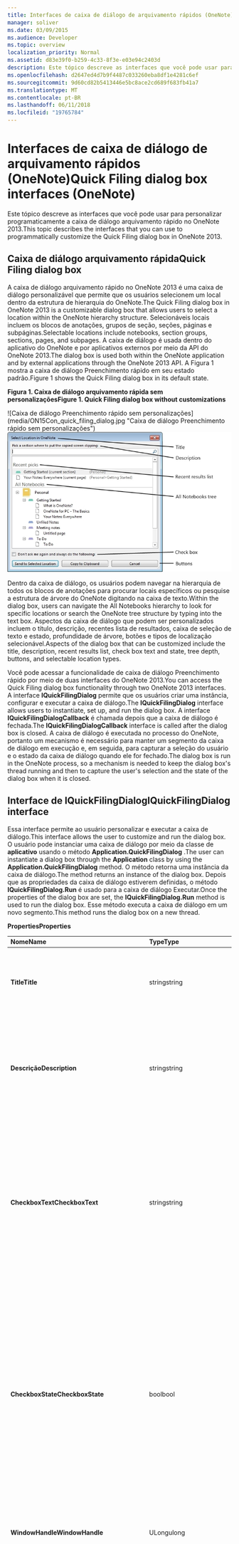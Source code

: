 ```yaml
---
title: Interfaces de caixa de diálogo de arquivamento rápidos (OneNote)
manager: soliver
ms.date: 03/09/2015
ms.audience: Developer
ms.topic: overview
localization_priority: Normal
ms.assetid: d83e39f0-b259-4c33-8f3e-e03e94c2403d
description: Este tópico descreve as interfaces que você pode usar para personalizar programaticamente a caixa de diálogo arquivamento rápido no OneNote 2013.
ms.openlocfilehash: d2647ed4d7b9f4487c033260eba8df1e4281c6ef
ms.sourcegitcommit: 9d60cd82b5413446e5bc8ace2cd689f683fb41a7
ms.translationtype: MT
ms.contentlocale: pt-BR
ms.lasthandoff: 06/11/2018
ms.locfileid: "19765784"
---
```

# <a name="quick-filing-dialog-box-interfaces-onenote"></a><span data-ttu-id="e6bcb-103">Interfaces de caixa de diálogo de arquivamento rápidos (OneNote)</span><span class="sxs-lookup"><span data-stu-id="e6bcb-103">Quick Filing dialog box interfaces (OneNote)</span></span>

<span data-ttu-id="e6bcb-104">Este tópico descreve as interfaces que você pode usar para personalizar programaticamente a caixa de diálogo arquivamento rápido no OneNote 2013.</span><span class="sxs-lookup"><span data-stu-id="e6bcb-104">This topic describes the interfaces that you can use to programmatically customize the Quick Filing dialog box in OneNote 2013.</span></span>
  
## <a name="quick-filing-dialog-box"></a><span data-ttu-id="e6bcb-105">Caixa de diálogo arquivamento rápida</span><span class="sxs-lookup"><span data-stu-id="e6bcb-105">Quick Filing dialog box</span></span>

<span data-ttu-id="e6bcb-106">A caixa de diálogo arquivamento rápido no OneNote 2013 é uma caixa de diálogo personalizável que permite que os usuários selecionem um local dentro da estrutura de hierarquia do OneNote.</span><span class="sxs-lookup"><span data-stu-id="e6bcb-106">The Quick Filing dialog box in OneNote 2013 is a customizable dialog box that allows users to select a location within the OneNote hierarchy structure.</span></span> <span data-ttu-id="e6bcb-107">Selecionáveis locais incluem os blocos de anotações, grupos de seção, seções, páginas e subpáginas.</span><span class="sxs-lookup"><span data-stu-id="e6bcb-107">Selectable locations include notebooks, section groups, sections, pages, and subpages.</span></span> <span data-ttu-id="e6bcb-108">A caixa de diálogo é usada dentro do aplicativo do OneNote e por aplicativos externos por meio da API do OneNote 2013.</span><span class="sxs-lookup"><span data-stu-id="e6bcb-108">The dialog box is used both within the OneNote application and by external applications through the OneNote 2013 API.</span></span> <span data-ttu-id="e6bcb-109">A Figura 1 mostra a caixa de diálogo Preenchimento rápido em seu estado padrão.</span><span class="sxs-lookup"><span data-stu-id="e6bcb-109">Figure 1 shows the Quick Filing dialog box in its default state.</span></span>
  
<span data-ttu-id="e6bcb-110">**Figura 1. Caixa de diálogo arquivamento rápida sem personalizações**</span><span class="sxs-lookup"><span data-stu-id="e6bcb-110">**Figure 1. Quick Filing dialog box without customizations**</span></span>

<span data-ttu-id="e6bcb-111">![Caixa de diálogo Preenchimento rápido sem personalizações] (media/ON15Con_quick_filing_dialog.jpg "Caixa de diálogo Preenchimento rápido sem personalizações")</span><span class="sxs-lookup"><span data-stu-id="e6bcb-111">![Quick Filing dialog box without customizations](media/ON15Con_quick_filing_dialog.jpg "Quick Filing dialog box without customizations")</span></span>
  
<span data-ttu-id="e6bcb-112">Dentro da caixa de diálogo, os usuários podem navegar na hierarquia de todos os blocos de anotações para procurar locais específicos ou pesquise a estrutura de árvore do OneNote digitando na caixa de texto.</span><span class="sxs-lookup"><span data-stu-id="e6bcb-112">Within the dialog box, users can navigate the All Notebooks hierarchy to look for specific locations or search the OneNote tree structure by typing into the text box.</span></span> <span data-ttu-id="e6bcb-113">Aspectos da caixa de diálogo que podem ser personalizados incluem o título, descrição, recentes lista de resultados, caixa de seleção de texto e estado, profundidade de árvore, botões e tipos de localização selecionável.</span><span class="sxs-lookup"><span data-stu-id="e6bcb-113">Aspects of the dialog box that can be customized include the title, description, recent results list, check box text and state, tree depth, buttons, and selectable location types.</span></span>

<span data-ttu-id="e6bcb-114">Você pode acessar a funcionalidade de caixa de diálogo Preenchimento rápido por meio de duas interfaces do OneNote 2013.</span><span class="sxs-lookup"><span data-stu-id="e6bcb-114">You can access the Quick Filing dialog box functionality through two OneNote 2013 interfaces.</span></span> <span data-ttu-id="e6bcb-115">A interface **IQuickFilingDialog** permite que os usuários criar uma instância, configurar e executar a caixa de diálogo.</span><span class="sxs-lookup"><span data-stu-id="e6bcb-115">The **IQuickFilingDialog** interface allows users to instantiate, set up, and run the dialog box.</span></span> <span data-ttu-id="e6bcb-116">A interface **IQuickFilingDialogCallback** é chamada depois que a caixa de diálogo é fechada.</span><span class="sxs-lookup"><span data-stu-id="e6bcb-116">The **IQuickFilingDialogCallback** interface is called after the dialog box is closed.</span></span> <span data-ttu-id="e6bcb-117">A caixa de diálogo é executada no processo do OneNote, portanto um mecanismo é necessário para manter um segmento da caixa de diálogo em execução e, em seguida, para capturar a seleção do usuário e o estado da caixa de diálogo quando ele for fechado.</span><span class="sxs-lookup"><span data-stu-id="e6bcb-117">The dialog box is run in the OneNote process, so a mechanism is needed to keep the dialog box's thread running and then to capture the user's selection and the state of the dialog box when it is closed.</span></span> 
  
## <a name="iquickfilingdialog-interface"></a><span data-ttu-id="e6bcb-118">Interface de IQuickFilingDialog</span><span class="sxs-lookup"><span data-stu-id="e6bcb-118">IQuickFilingDialog interface</span></span>
<span data-ttu-id="e6bcb-119"><a name="odc_IQuickFilingDialog"> </a></span><span class="sxs-lookup"><span data-stu-id="e6bcb-119"></span></span>

<span data-ttu-id="e6bcb-120">Essa interface permite ao usuário personalizar e executar a caixa de diálogo.</span><span class="sxs-lookup"><span data-stu-id="e6bcb-120">This interface allows the user to customize and run the dialog box.</span></span> <span data-ttu-id="e6bcb-121">O usuário pode instanciar uma caixa de diálogo por meio da classe de **aplicativo** usando o método **Application.QuickFilingDialog** .</span><span class="sxs-lookup"><span data-stu-id="e6bcb-121">The user can instantiate a dialog box through the **Application** class by using the **Application.QuickFilingDialog** method.</span></span> <span data-ttu-id="e6bcb-122">O método retorna uma instância da caixa de diálogo.</span><span class="sxs-lookup"><span data-stu-id="e6bcb-122">The method returns an instance of the dialog box.</span></span> <span data-ttu-id="e6bcb-123">Depois que as propriedades da caixa de diálogo estiverem definidas, o método **IQuickFilingDialog.Run** é usado para a caixa de diálogo Executar.</span><span class="sxs-lookup"><span data-stu-id="e6bcb-123">Once the properties of the dialog box are set, the **IQuickFilingDialog.Run** method is used to run the dialog box.</span></span> <span data-ttu-id="e6bcb-124">Esse método executa a caixa de diálogo em um novo segmento.</span><span class="sxs-lookup"><span data-stu-id="e6bcb-124">This method runs the dialog box on a new thread.</span></span> 
  
<span data-ttu-id="e6bcb-125">**Properties**</span><span class="sxs-lookup"><span data-stu-id="e6bcb-125">**Properties**</span></span>

|<span data-ttu-id="e6bcb-126">**Nome**</span><span class="sxs-lookup"><span data-stu-id="e6bcb-126">**Name**</span></span>|<span data-ttu-id="e6bcb-127">**Type**</span><span class="sxs-lookup"><span data-stu-id="e6bcb-127">**Type**</span></span>|<span data-ttu-id="e6bcb-128">**Descrição**</span><span class="sxs-lookup"><span data-stu-id="e6bcb-128">**Description**</span></span>|
|:-----|:-----|:-----|
|<span data-ttu-id="e6bcb-129">**Title**</span><span class="sxs-lookup"><span data-stu-id="e6bcb-129">**Title**</span></span> <br/> |<span data-ttu-id="e6bcb-130">string</span><span class="sxs-lookup"><span data-stu-id="e6bcb-130">string</span></span>  <br/> |<span data-ttu-id="e6bcb-131">Obtém ou define o texto do título aparece na barra de título da janela de caixa de diálogo.</span><span class="sxs-lookup"><span data-stu-id="e6bcb-131">Gets or sets the title text that appears in the title bar of the dialog box window.</span></span>  <br/> |
|<span data-ttu-id="e6bcb-132">**Descrição**</span><span class="sxs-lookup"><span data-stu-id="e6bcb-132">**Description**</span></span> <br/> |<span data-ttu-id="e6bcb-133">string</span><span class="sxs-lookup"><span data-stu-id="e6bcb-133">string</span></span>  <br/> |<span data-ttu-id="e6bcb-134">Obtém ou define a descrição de texto para instruir o usuário sobre o que selecionar.</span><span class="sxs-lookup"><span data-stu-id="e6bcb-134">Gets or sets the text description to instruct the user about what to select.</span></span> <span data-ttu-id="e6bcb-135">Esse valor pode ser texto com várias linhas.</span><span class="sxs-lookup"><span data-stu-id="e6bcb-135">This value can be multiple-line text.</span></span>  <br/> |
|<span data-ttu-id="e6bcb-136">**CheckboxText**</span><span class="sxs-lookup"><span data-stu-id="e6bcb-136">**CheckboxText**</span></span> <br/> |<span data-ttu-id="e6bcb-137">string</span><span class="sxs-lookup"><span data-stu-id="e6bcb-137">string</span></span>  <br/> |<span data-ttu-id="e6bcb-138">Obtém ou define o texto que segue a caixa de seleção.</span><span class="sxs-lookup"><span data-stu-id="e6bcb-138">Gets or sets the text that follows the check box.</span></span> <span data-ttu-id="e6bcb-139">Se esse valor é definido como uma cadeia de caracteres não-vazias, uma caixa de seleção é exibida na caixa de diálogo.</span><span class="sxs-lookup"><span data-stu-id="e6bcb-139">If this value is set to a non-empty string, a check box appears in the dialog box.</span></span> <span data-ttu-id="e6bcb-140">Se o valor for uma sequência vazia, nenhuma caixa de seleção é exibida.</span><span class="sxs-lookup"><span data-stu-id="e6bcb-140">If the value is an empty string, no check box appears.</span></span>  <br/> |
|<span data-ttu-id="e6bcb-141">**CheckboxState**</span><span class="sxs-lookup"><span data-stu-id="e6bcb-141">**CheckboxState**</span></span> <br/> |<span data-ttu-id="e6bcb-142">bool</span><span class="sxs-lookup"><span data-stu-id="e6bcb-142">bool</span></span>  <br/> |<span data-ttu-id="e6bcb-143">Obtém ou define o estado da caixa de seleção.</span><span class="sxs-lookup"><span data-stu-id="e6bcb-143">Gets or sets the state of the check box.</span></span> <span data-ttu-id="e6bcb-144">Se o valor for definido como **false**, a caixa de seleção está desmarcada, quando a caixa de diálogo é iniciada.</span><span class="sxs-lookup"><span data-stu-id="e6bcb-144">If value is set to **false**, the check box is cleared when the dialog box is started.</span></span> <span data-ttu-id="e6bcb-145">Se o valor for definido como **true**, a caixa de seleção é selecionada quando a caixa de diálogo é iniciada desde que o **CheckboxText** é uma cadeia de caracteres não vazias.</span><span class="sxs-lookup"><span data-stu-id="e6bcb-145">If the value is set to **true**, the check box is selected when the dialog box is started as long as **CheckboxText** is a non-empty string.</span></span>  <br/> |
|<span data-ttu-id="e6bcb-146">**WindowHandle**</span><span class="sxs-lookup"><span data-stu-id="e6bcb-146">**WindowHandle**</span></span> <br/> |<span data-ttu-id="e6bcb-147">ULong</span><span class="sxs-lookup"><span data-stu-id="e6bcb-147">ulong</span></span>  <br/> |<span data-ttu-id="e6bcb-148">Obtém a identificação da alça da janela de caixa de diálogo Preenchimento rápido.</span><span class="sxs-lookup"><span data-stu-id="e6bcb-148">Gets the handle ID of the Quick Filing dialog box window.</span></span>  <br/> |
|<span data-ttu-id="e6bcb-149">**TreeDepth**</span><span class="sxs-lookup"><span data-stu-id="e6bcb-149">**TreeDepth**</span></span> <br/> |<span data-ttu-id="e6bcb-150">**HierarchyElement**</span><span class="sxs-lookup"><span data-stu-id="e6bcb-150">**HierarchyElement**</span></span> <br/> |<span data-ttu-id="e6bcb-151">Obtém ou define a profundidade, a árvore do OneNote deve ser exibida na seção de todos os blocos de anotações.</span><span class="sxs-lookup"><span data-stu-id="e6bcb-151">Gets or sets how deep the OneNote tree should be displayed in the All Notebooks section.</span></span> <span data-ttu-id="e6bcb-152">Por padrão, a árvore é exibida até as seções.</span><span class="sxs-lookup"><span data-stu-id="e6bcb-152">By default, the tree is displayed up to the sections.</span></span> <span data-ttu-id="e6bcb-153">Essa propriedade não afeta a que tipo de elementos que pode ser selecionado.</span><span class="sxs-lookup"><span data-stu-id="e6bcb-153">This property does not affect what type of elements can be selected.</span></span>  <br/> <span data-ttu-id="e6bcb-154">Se **TreeDepth** estiver definida como um elemento inferior na hierarquia do OneNote, que pode ser selecionado por qualquer um dos botões, a profundidade de árvore exibida será o menor elemento selecionável possível.</span><span class="sxs-lookup"><span data-stu-id="e6bcb-154">If **TreeDepth** is set to an element lower in the OneNote hierarchy than can be selected by any of the buttons, the displayed tree depth will be the lowest possible selectable element.</span></span> <span data-ttu-id="e6bcb-155">Ou seja, se profundidade da árvore está definida para exibir para baixo até páginas, mas o elemento selecionável mais baixa é uma seção, a árvore é exibida para baixo até seções.</span><span class="sxs-lookup"><span data-stu-id="e6bcb-155">That is, if tree depth is set to display down to pages, but the lowest selectable element is a section, the tree is displayed down to sections.</span></span>  <br/> |
|<span data-ttu-id="e6bcb-156">**ParentWindowHandle**</span><span class="sxs-lookup"><span data-stu-id="e6bcb-156">**ParentWindowHandle**</span></span> <br/> |<span data-ttu-id="e6bcb-157">ULong</span><span class="sxs-lookup"><span data-stu-id="e6bcb-157">ulong</span></span>  <br/> |<span data-ttu-id="e6bcb-158">Obtém ou define a ID do identificador da janela pai da caixa de diálogo.</span><span class="sxs-lookup"><span data-stu-id="e6bcb-158">Gets or sets the handle ID of the parent window of the dialog box.</span></span> <span data-ttu-id="e6bcb-159">Se essa propriedade estiver definida, a caixa de diálogo Preenchimento rápido será restrita para a janela pai atribuído quando a caixa de diálogo será aberta.</span><span class="sxs-lookup"><span data-stu-id="e6bcb-159">If this property is set, the Quick Filing dialog box will be modal to the assigned parent window when the dialog box opens.</span></span> <span data-ttu-id="e6bcb-160">Ou seja, um usuário não será capaz de acessar a janela pai até que a caixa de diálogo Preenchimento rápido seja fechada.</span><span class="sxs-lookup"><span data-stu-id="e6bcb-160">That is, a user will not be able to access the parent window until the Quick Filing dialog box is closed.</span></span>  <br/> |
|<span data-ttu-id="e6bcb-161">**Position**</span><span class="sxs-lookup"><span data-stu-id="e6bcb-161">**Position**</span></span> <br/> |<span data-ttu-id="e6bcb-162">tagPOINT</span><span class="sxs-lookup"><span data-stu-id="e6bcb-162">tagPOINT</span></span>  <br/> |<span data-ttu-id="e6bcb-163">Obtém ou define a posição da janela em relação à tela.</span><span class="sxs-lookup"><span data-stu-id="e6bcb-163">Gets or sets the position of the window in relation to the screen.</span></span> <span data-ttu-id="e6bcb-164">Por padrão, a caixa de diálogo aparece no meio da janela pai ou a área de trabalho.</span><span class="sxs-lookup"><span data-stu-id="e6bcb-164">By default, the dialog box appears in the middle of the parent window or the desktop.</span></span>  <br/> |
|<span data-ttu-id="e6bcb-165">**SelectedItem**</span><span class="sxs-lookup"><span data-stu-id="e6bcb-165">**SelectedItem**</span></span> <br/> |<span data-ttu-id="e6bcb-166">string</span><span class="sxs-lookup"><span data-stu-id="e6bcb-166">string</span></span>  <br/> |<span data-ttu-id="e6bcb-167">Obtém a ID de objeto do OneNote local selecionado pelo usuário quando a caixa de diálogo é fechada.</span><span class="sxs-lookup"><span data-stu-id="e6bcb-167">Gets the object ID of the OneNote location selected by the user when the dialog box is closed.</span></span> <span data-ttu-id="e6bcb-168">Se o usuário clicar no botão **Cancelar** , o objeto é definido como null.</span><span class="sxs-lookup"><span data-stu-id="e6bcb-168">If the user clicks the **Cancel** button, the object is set to null.</span></span>  <br/> |
|<span data-ttu-id="e6bcb-169">**PressedButton**</span><span class="sxs-lookup"><span data-stu-id="e6bcb-169">**PressedButton**</span></span> <br/> |<span data-ttu-id="e6bcb-170">ULong</span><span class="sxs-lookup"><span data-stu-id="e6bcb-170">ulong</span></span>  <br/> |<span data-ttu-id="e6bcb-171">Obtém a qual botão foi clicado quando a caixa de diálogo foi fechada.</span><span class="sxs-lookup"><span data-stu-id="e6bcb-171">Gets which button was clicked when the dialog box was closed.</span></span> <span data-ttu-id="e6bcb-172">Se o botão **Cancelar** foi clicado, essa propriedade retorna um valor de -1.</span><span class="sxs-lookup"><span data-stu-id="e6bcb-172">If the **Cancel** button was clicked, this property returns a value of -1.</span></span> <span data-ttu-id="e6bcb-173">Todos os outros botões recebem valores inteiros de 0, incrementada em 1 para cada botão adicionado à caixa de diálogo.</span><span class="sxs-lookup"><span data-stu-id="e6bcb-173">All other buttons are assigned integer values from 0, incremented by 1 for each button added to the dialog box.</span></span> <span data-ttu-id="e6bcb-174">O valor de inteiro do botão de **Okey** padrão é 0.</span><span class="sxs-lookup"><span data-stu-id="e6bcb-174">The integer value of the default **OK** button is 0.</span></span>  <br/> |
   
### <a name="methods"></a><span data-ttu-id="e6bcb-175">Métodos</span><span class="sxs-lookup"><span data-stu-id="e6bcb-175">Methods</span></span>

<span data-ttu-id="e6bcb-176">**SetRecentResults**</span><span class="sxs-lookup"><span data-stu-id="e6bcb-176">**SetRecentResults**</span></span>

|||
|:-----|:-----|
|<span data-ttu-id="e6bcb-177">**Descrição**</span><span class="sxs-lookup"><span data-stu-id="e6bcb-177">**Description**</span></span> <br/> |<span data-ttu-id="e6bcb-178">Define a lista de resultados que recentes será exibida na caixa de diálogo Preenchimento rápido e indica se é necessário incluir alguns locais de arquivamento especiais na lista.</span><span class="sxs-lookup"><span data-stu-id="e6bcb-178">Sets what recent result list will be displayed in the Quick Filing dialog box, and indicates whether to include some special filing locations in the list.</span></span> <span data-ttu-id="e6bcb-179">Os usuários podem selecionar a lista de resultados recentes provenientes da enumeração [RecentResultType](enumerations-onenote-developer-reference.md#odc_RecentResultType) .</span><span class="sxs-lookup"><span data-stu-id="e6bcb-179">Users can select a recent result list from the [RecentResultType](enumerations-onenote-developer-reference.md#odc_RecentResultType) enumeration.</span></span> <span data-ttu-id="e6bcb-180">Os usuários também podem optar por adicionar as seguintes opções na lista: seção atual, a página atual ou anotações não arquivadas.</span><span class="sxs-lookup"><span data-stu-id="e6bcb-180">Users can also choose to add the following options to the list: Current Section, Current Page, or Unfiled Notes.</span></span> <span data-ttu-id="e6bcb-181">Se **RecentResultType.rrtNone** for selecionado, nenhuma lista de resultados recentes é mostrada.</span><span class="sxs-lookup"><span data-stu-id="e6bcb-181">If **RecentResultType.rrtNone** is selected, no recent result list is shown.</span></span>  <br/> |
|<span data-ttu-id="e6bcb-182">**Sintaxe**</span><span class="sxs-lookup"><span data-stu-id="e6bcb-182">**Syntax**</span></span> <br/> | `HRESULT SetRecentResults (`<br/>`[in]RecentResultType recentResults,`<br/>`[in]VARIANT_BOOL fShowCurrentSection,`<br/>`[in]VARIANT_BOOL fShowCurrentPage,`<br/>`[in]VARIANT_BOOL fShowUnfiledNotes);` <br/> |
|<span data-ttu-id="e6bcb-183">**Parameters**</span><span class="sxs-lookup"><span data-stu-id="e6bcb-183">**Parameters**</span></span> <br/> | <span data-ttu-id="e6bcb-184">_recentResults_ &ndash; Um objeto do tipo **RecentResultType** que indica qual recentes lista de resultados, se houver, deve aparecer.</span><span class="sxs-lookup"><span data-stu-id="e6bcb-184">_recentResults_ &ndash; An object of type **RecentResultType** that indicates which recent result list, if any, should appear.</span></span> <span data-ttu-id="e6bcb-185">Se **rrtNone** for selecionado, nenhuma lista de resultados recentes aparece na caixa de diálogo.</span><span class="sxs-lookup"><span data-stu-id="e6bcb-185">If **rrtNone** is selected, no recent result list appears in the dialog box.</span></span><br/><br/>  <span data-ttu-id="e6bcb-186">_fShowCurrentSection_ &ndash; Um valor Boolean que indica se a seção atual deve ser incluída na lista de resultados recentes.</span><span class="sxs-lookup"><span data-stu-id="e6bcb-186">_fShowCurrentSection_ &ndash; A Boolean value that indicates whether the current section should be included in the recent result list.</span></span><br/><br/>  <span data-ttu-id="e6bcb-187">_fShowCurrentPage_ &ndash; Um valor Boolean que indica se a página atual deve ser incluída na lista de resultados recentes.</span><span class="sxs-lookup"><span data-stu-id="e6bcb-187">_fShowCurrentPage_ &ndash; A Boolean value that indicates whether the current page should be included in the recent result list.</span></span><br/><br/>  <span data-ttu-id="e6bcb-188">_fShowUnfiledNotes_ &ndash; Um valor Boolean que indica se a seção anotações não arquivadas deve ser incluída na lista de resultados recentes.</span><span class="sxs-lookup"><span data-stu-id="e6bcb-188">_fShowUnfiledNotes_ &ndash; A Boolean value that indicates whether the Unfiled Notes section should be included in the recent result list.</span></span>  <br/> |
   
> [!NOTE]
> <span data-ttu-id="e6bcb-189">Se um local de arquivamento especiais não pode ser selecionado usando qualquer um dos botões na caixa de diálogo, ele não será mostrado na lista.</span><span class="sxs-lookup"><span data-stu-id="e6bcb-189">If a special filing location cannot be selected by using any of the buttons in the dialog box, it is not shown in the list.</span></span> <span data-ttu-id="e6bcb-190">Se nenhum item selecionável na lista de resultados recentes for localizado, nenhuma recentes lista de resultados será exibida.</span><span class="sxs-lookup"><span data-stu-id="e6bcb-190">If no selectable item in the recent results list is found, no recent result list is displayed.</span></span> 
  
<span data-ttu-id="e6bcb-191">O exemplo a seguir usa o método **SetRecentResults** para exibir a seção atual, a página atual e a seção anotações não arquivadas na lista de resultados recentes.</span><span class="sxs-lookup"><span data-stu-id="e6bcb-191">The following example uses the **SetRecentResults** method to display the current section, current page, and the Unfiled Notes section in the recent result list.</span></span> 
  
```cs
        static void Main(string[] args)
        {
            Microsoft.Office.Interop.OneNote.Application app = 
                new Microsoft.Office.Interop.OneNote.Application();
            ... 
            // RECENT RESULTS
            qfDialog.SetRecentResults(RecentResultType.rrtFiling,
                /*Current Section*/ true,
                /*Current Page*/ true,
                /*Unfiled Notes*/ true);
            ...
        }

```

<span data-ttu-id="e6bcb-192">**AddButton**</span><span class="sxs-lookup"><span data-stu-id="e6bcb-192">**AddButton**</span></span>

|||
|:-----|:-----|
|<span data-ttu-id="e6bcb-193">**Descrição**</span><span class="sxs-lookup"><span data-stu-id="e6bcb-193">**Description**</span></span> <br/> |<span data-ttu-id="e6bcb-194">Permite aos usuários adicionar e personalizar os botões na caixa de diálogo.</span><span class="sxs-lookup"><span data-stu-id="e6bcb-194">Allows users to add and customize buttons in the dialog box.</span></span> <span data-ttu-id="e6bcb-195">Os usuários podem especificar o texto sobre os botões e quais elementos da hierarquia do OneNote podem ser selecionados por cada botão.</span><span class="sxs-lookup"><span data-stu-id="e6bcb-195">Users can specify the text on the buttons and what elements of the OneNote hierarchy can be selected by each button.</span></span>  <br/> |
|<span data-ttu-id="e6bcb-196">**Sintaxe**</span><span class="sxs-lookup"><span data-stu-id="e6bcb-196">**Syntax**</span></span> <br/> | `HRESULT AddButton (`<br/>`[in]BSTR bstrText,`<br/>`[in]HierarchyElement allowedElements,`<br/>`[in]HierarchyElement allowedReadOnlyElements,`<br/>`[in]VARIANT_BOOL fDefault);` <br/> |
|<span data-ttu-id="e6bcb-197">**Parameters**</span><span class="sxs-lookup"><span data-stu-id="e6bcb-197">**Parameters**</span></span> <br/> | <span data-ttu-id="e6bcb-198">_bstrText_ &ndash; Uma cadeia de caracteres que especifica o texto a ser exibido no botão.</span><span class="sxs-lookup"><span data-stu-id="e6bcb-198">_bstrText_ &ndash; A string that specifies the text to appear on the button.</span></span> <span data-ttu-id="e6bcb-199">Para personalizar o botão de **Okey** padrão, passe um valor nulo como **bstrText**.</span><span class="sxs-lookup"><span data-stu-id="e6bcb-199">To customize the default **OK** button, pass in a null value as **bstrText**.</span></span>  <br/><br/><span data-ttu-id="e6bcb-200">_allowedElements_ &ndash; **HierarchyElement** que indica quais elementos de hierarquia do OneNote não somente leitura que um usuário tem permissão para selecionar usando o botão.</span><span class="sxs-lookup"><span data-stu-id="e6bcb-200">_allowedElements_ &ndash; A **HierarchyElement** that indicates what non-read-only OneNote hierarchy elements a user is allowed to select by using the button.</span></span> <span data-ttu-id="e6bcb-201">Para selecionar vários itens, o usuário deve passar no operador **ou** para todos os valores equivalentes de uint dos tipos de **HierarchyElement** permitidos como um **HierarchyElement**.</span><span class="sxs-lookup"><span data-stu-id="e6bcb-201">For selecting multiple items, the user should pass in the **OR** operator for all the uint equivalent values of the **HierarchyElement** types allowed as a **HierarchyElement**.</span></span><br/><br/>  <span data-ttu-id="e6bcb-202">_allowedReadOnlyElements_ &ndash; **HierarchyElement** que indica quais elementos de hierarquia de somente leitura do OneNote que um usuário tem permissão para selecionar usando o botão.</span><span class="sxs-lookup"><span data-stu-id="e6bcb-202">_allowedReadOnlyElements_ &ndash; A **HierarchyElement** that indicates what OneNote read-only hierarchy elements a user is allowed to select by using the button.</span></span> <span data-ttu-id="e6bcb-203">Para selecionar vários itens, o usuário deve passar no operador **ou** para todos os valores de equivalentes **uint** dos tipos de **HierarchyElement** permitidos como um **HierarchyElement**.</span><span class="sxs-lookup"><span data-stu-id="e6bcb-203">For selecting multiple items, the user should pass in the **OR** operator for all the **uint** equivalents values of the **HierarchyElement** types allowed as a **HierarchyElement**.</span></span><br/><br/>  <span data-ttu-id="e6bcb-204">_fDefault_ &ndash; Um valor Boolean que especifica se este botão deve ser o botão padrão.</span><span class="sxs-lookup"><span data-stu-id="e6bcb-204">_fDefault_ &ndash; A Boolean value that specifies whether this button should be the default button.</span></span> <span data-ttu-id="e6bcb-205">Se vários botões estiverem definidos como padrão, o último botão especificado torna-se o botão padrão.</span><span class="sxs-lookup"><span data-stu-id="e6bcb-205">If multiple buttons are set as default, the last specified button becomes the default button.</span></span>  <br/> |
   
<span data-ttu-id="e6bcb-206">O exemplo a seguir adiciona três botões à caixa de diálogo arquivamento rápido.</span><span class="sxs-lookup"><span data-stu-id="e6bcb-206">The following example adds three buttons to the Quick Filing dialog box.</span></span> <span data-ttu-id="e6bcb-207">Uma primeira, **todos**, pode ser selecionada por todos os elementos na árvore de hierarquia do OneNote.</span><span class="sxs-lookup"><span data-stu-id="e6bcb-207">The first one, **All**, can be selected by all elements in the OneNote hierarchy tree.</span></span> <span data-ttu-id="e6bcb-208">Os outros, **blocos de anotações** e **páginas**, podem ser selecionados somente se seus elementos correspondentes, blocos de anotações e páginas, estão selecionados.</span><span class="sxs-lookup"><span data-stu-id="e6bcb-208">The others, **Notebooks** and **Pages**, can be selected only if their corresponding elements, Notebooks and Pages, are selected.</span></span>
  
```cs
        static void Main(string[] args)
        {
            Microsoft.Office.Interop.OneNote.Application app = 
                new Microsoft.Office.Interop.OneNote.Application();
            ... 
            
            // BUTTONS
            HierarchyElement heAll = (HierarchyElement) 
                ((uint)HierarchyElement.heNotebooks | 
                (uint)HierarchyElement.heSectionGroups | 
                (uint)HierarchyElement.heSections |  
                (uint)HierarchyElement.hePages);
            
            qfDialog.AddButton("All", heAll, heAll, true);
            qfDialog.AddButton("Notebooks", HierarchyElement.heNotebooks, 
                HierarchyElement.heNotebooks, false);
            qfDialog.AddButton("Pages", HierarchyElement.hePages, 
                HierarchyElement.hePages, false);
            ... 
        }

```

<span data-ttu-id="e6bcb-209">**Run**</span><span class="sxs-lookup"><span data-stu-id="e6bcb-209">**Run**</span></span>

|||
|:-----|:-----|
|<span data-ttu-id="e6bcb-210">**Descrição**</span><span class="sxs-lookup"><span data-stu-id="e6bcb-210">**Description**</span></span> <br/> |<span data-ttu-id="e6bcb-211">Exibe a caixa de diálogo Preenchimento rápido de um novo segmento.</span><span class="sxs-lookup"><span data-stu-id="e6bcb-211">Displays the Quick Filing dialog box from a new thread.</span></span> <span data-ttu-id="e6bcb-212">Ele utiliza uma referência para a interface **IQuickFilingDialogCallback** , cujo método **OnDialogClosed** será chamado depois que a caixa de diálogo é fechada.</span><span class="sxs-lookup"><span data-stu-id="e6bcb-212">It takes a reference to the **IQuickFilingDialogCallback** interface, whose **OnDialogClosed** method will be called once the dialog box closes.</span></span>  <br/> |
|<span data-ttu-id="e6bcb-213">**Sintaxe**</span><span class="sxs-lookup"><span data-stu-id="e6bcb-213">**Syntax**</span></span> <br/> | `HRESULT Run (`<br/>`[in]IQuickFilingDialogCallback piCallback);` <br/> |
|<span data-ttu-id="e6bcb-214">**Parameters**</span><span class="sxs-lookup"><span data-stu-id="e6bcb-214">**Parameters**</span></span> <br/> | <span data-ttu-id="e6bcb-215">_piCallback_ &ndash; Uma referência para a interface de **IQuickFilingDialogCallback** que será instanciada depois que a caixa de diálogo é fechada.</span><span class="sxs-lookup"><span data-stu-id="e6bcb-215">_piCallback_ &ndash; A reference to the **IQuickFilingDialogCallback** interface that will be instantiated once the dialog box closes.</span></span>  <br/> |
   
<span data-ttu-id="e6bcb-216">O exemplo a seguir usa o método **Run** para exibir a caixa de diálogo Preenchimento rápido de um novo segmento.</span><span class="sxs-lookup"><span data-stu-id="e6bcb-216">The following example uses the **Run** method to display the Quick Filing dialog box from a new thread.</span></span> 
  
```cs
    class OpenQuickFilingDialog
    {
            ... 
        static void Main(string[] args)
        {
            Microsoft.Office.Interop.OneNote.Application app = 
                new Microsoft.Office.Interop.OneNote.Application();
            ... 
            // Display Quick Filing UI
            qfDialog.Run(new Callback());
            ... 
        }
    }

```

<span data-ttu-id="e6bcb-217">**TreeCollapsedState**</span><span class="sxs-lookup"><span data-stu-id="e6bcb-217">**TreeCollapsedState**</span></span>

|||
|:-----|:-----|
|<span data-ttu-id="e6bcb-218">**Descrição**</span><span class="sxs-lookup"><span data-stu-id="e6bcb-218">**Description**</span></span> <br/> |<span data-ttu-id="e6bcb-219">Indica se a árvore de hierarquia deve ser expandido ou recolhido.</span><span class="sxs-lookup"><span data-stu-id="e6bcb-219">Indicates whether the hierarchy tree should be expanded or collapsed.</span></span>  <br/> |
|<span data-ttu-id="e6bcb-220">**Sintaxe**</span><span class="sxs-lookup"><span data-stu-id="e6bcb-220">**Syntax**</span></span> <br/> | `HRESULT TreeCollapsedState(`<br/>`[in] TreeCollapsedStateType tcs);` <br/> |
|<span data-ttu-id="e6bcb-221">**Parameters**</span><span class="sxs-lookup"><span data-stu-id="e6bcb-221">**Parameters**</span></span> <br/> | <span data-ttu-id="e6bcb-222">_tcs_ - Especifica se a árvore é expandida ou recolhida.</span><span class="sxs-lookup"><span data-stu-id="e6bcb-222">_tcs_ - Specifies whether the tree is expanded or collapsed.</span></span>  <br/> |
   
<span data-ttu-id="e6bcb-223">**NotebookFilterOut**</span><span class="sxs-lookup"><span data-stu-id="e6bcb-223">**NotebookFilterOut**</span></span>

|||
|:-----|:-----|
|<span data-ttu-id="e6bcb-224">**Descrição**</span><span class="sxs-lookup"><span data-stu-id="e6bcb-224">**Description**</span></span> <br/> |<span data-ttu-id="e6bcb-225">Filtra a lista de blocos de anotações mostrado por tipo.</span><span class="sxs-lookup"><span data-stu-id="e6bcb-225">Filters the list of notebooks shown by type.</span></span>  <br/> |
|<span data-ttu-id="e6bcb-226">**Sintaxe**</span><span class="sxs-lookup"><span data-stu-id="e6bcb-226">**Syntax**</span></span> <br/> | `HRESULT NotebookFilterOut(`<br/>`[in] NotebookFilterOutType nfo);` <br/> |
|<span data-ttu-id="e6bcb-227">**Parameters**</span><span class="sxs-lookup"><span data-stu-id="e6bcb-227">**Parameters**</span></span> <br/> | <span data-ttu-id="e6bcb-228">_nfo_ - Especifica o conjunto de blocos de anotações que devem ser filtrados para fora da lista</span><span class="sxs-lookup"><span data-stu-id="e6bcb-228">_nfo_ - Specifies the set of notebooks that are to be filtered out of the list</span></span>  <br/> |
   
<span data-ttu-id="e6bcb-229">**ShowCreateNewNotebook**</span><span class="sxs-lookup"><span data-stu-id="e6bcb-229">**ShowCreateNewNotebook**</span></span>

|||
|:-----|:-----|
|<span data-ttu-id="e6bcb-230">**Descrição**</span><span class="sxs-lookup"><span data-stu-id="e6bcb-230">**Description**</span></span> <br/> |<span data-ttu-id="e6bcb-231">Exibe a opção de criar novo bloco de anotações na caixa de diálogo.</span><span class="sxs-lookup"><span data-stu-id="e6bcb-231">Displays the create new notebook option in the dialog.</span></span>  <br/> |
|<span data-ttu-id="e6bcb-232">**Sintaxe**</span><span class="sxs-lookup"><span data-stu-id="e6bcb-232">**Syntax**</span></span> <br/> | `HRESULT ShowCreateNewNotebook ();` <br/> |
|<span data-ttu-id="e6bcb-233">**Parameters**</span><span class="sxs-lookup"><span data-stu-id="e6bcb-233">**Parameters**</span></span> <br/> |<span data-ttu-id="e6bcb-234">Nenhum</span><span class="sxs-lookup"><span data-stu-id="e6bcb-234">None</span></span>  <br/> |
   
<span data-ttu-id="e6bcb-235">**AddInitialEditor**</span><span class="sxs-lookup"><span data-stu-id="e6bcb-235">**AddInitialEditor**</span></span>

|||
|:-----|:-----|
|<span data-ttu-id="e6bcb-236">**Descrição**</span><span class="sxs-lookup"><span data-stu-id="e6bcb-236">**Description**</span></span> <br/> |<span data-ttu-id="e6bcb-237">Adiciona um usuário como um editor inicial a um bloco de anotações na caixa de diálogo arquivamento rápido.</span><span class="sxs-lookup"><span data-stu-id="e6bcb-237">Adds a user as an initial editor to a notebook in the Quick Filing dialog box.</span></span>  <br/> |
|<span data-ttu-id="e6bcb-238">**Sintaxe**</span><span class="sxs-lookup"><span data-stu-id="e6bcb-238">**Syntax**</span></span> <br/> | `HRESULT AddInitialEditor (BSTR initialEditor);` <br/> |
|<span data-ttu-id="e6bcb-239">**Parameters**</span><span class="sxs-lookup"><span data-stu-id="e6bcb-239">**Parameters**</span></span> <br/> | <span data-ttu-id="e6bcb-240">_initialEditor_ - o endereço de email do usuário que deseja adicionar como um editor como o bloco de anotações.</span><span class="sxs-lookup"><span data-stu-id="e6bcb-240">_initialEditor_ - The email address of the user you wish to add as an editor to the notebook.</span></span> <span data-ttu-id="e6bcb-241">Quando o bloco de anotações é criado por meio da caixa de diálogo Preenchimento rápido, ele é automaticamente compartilhado com todos os editores inicial.</span><span class="sxs-lookup"><span data-stu-id="e6bcb-241">When the notebook is created via the Quick Filing dialog box, it is automatically shared with all Initial Editors.</span></span>  <br/> |
   
<span data-ttu-id="e6bcb-242">**ClearInitialEditors**</span><span class="sxs-lookup"><span data-stu-id="e6bcb-242">**ClearInitialEditors**</span></span>

|||
|:-----|:-----|
|<span data-ttu-id="e6bcb-243">**Descrição**</span><span class="sxs-lookup"><span data-stu-id="e6bcb-243">**Description**</span></span> <br/> |<span data-ttu-id="e6bcb-244">Remove todos os editores iniciais da caixa de diálogo arquivamento rápido.</span><span class="sxs-lookup"><span data-stu-id="e6bcb-244">Removes all initial editors from the Quick Filing dialog box.</span></span>  <br/> |
|<span data-ttu-id="e6bcb-245">**Sintaxe**</span><span class="sxs-lookup"><span data-stu-id="e6bcb-245">**Syntax**</span></span> <br/> | `HRESULT ClearInitialEditors ();` <br/> |
|<span data-ttu-id="e6bcb-246">**Parameters**</span><span class="sxs-lookup"><span data-stu-id="e6bcb-246">**Parameters**</span></span> <br/> |<span data-ttu-id="e6bcb-247">Nenhum</span><span class="sxs-lookup"><span data-stu-id="e6bcb-247">None</span></span>  <br/> |
   
<span data-ttu-id="e6bcb-248">**ShowSharingHyperlink**</span><span class="sxs-lookup"><span data-stu-id="e6bcb-248">**ShowSharingHyperlink**</span></span>

|||
|:-----|:-----|
|<span data-ttu-id="e6bcb-249">**Descrição**</span><span class="sxs-lookup"><span data-stu-id="e6bcb-249">**Description**</span></span> <br/> |<span data-ttu-id="e6bcb-250">Exibe o hiperlink de tópico da Ajuda do compartilhamento na caixa de diálogo arquivamento rápido.</span><span class="sxs-lookup"><span data-stu-id="e6bcb-250">Displays the Sharing Help Topic Hyperlink in the Quick Filing dialog box.</span></span>  <br/> |
|<span data-ttu-id="e6bcb-251">**Sintaxe**</span><span class="sxs-lookup"><span data-stu-id="e6bcb-251">**Syntax**</span></span> <br/> | `HRESULT ShowSharingHyperlink();` <br/> |
|<span data-ttu-id="e6bcb-252">**Parameters**</span><span class="sxs-lookup"><span data-stu-id="e6bcb-252">**Parameters**</span></span> <br/> |<span data-ttu-id="e6bcb-253">Nenhum</span><span class="sxs-lookup"><span data-stu-id="e6bcb-253">None</span></span>  <br/> |
   
## <a name="iquickfilingdialogcallback-interface"></a><span data-ttu-id="e6bcb-254">Interface de IQuickFilingDialogCallback</span><span class="sxs-lookup"><span data-stu-id="e6bcb-254">IQuickFilingDialogCallback interface</span></span>
<span data-ttu-id="e6bcb-255"><a name="odc_IQuickFilingDialog"> </a></span><span class="sxs-lookup"><span data-stu-id="e6bcb-255"></span></span>

<span data-ttu-id="e6bcb-256">Essa interface permite ao usuário acessar as propriedades de caixa de diálogo depois que a caixa de diálogo é fechada.</span><span class="sxs-lookup"><span data-stu-id="e6bcb-256">This interface allows the user to access the dialog box properties after the dialog box closes.</span></span> <span data-ttu-id="e6bcb-257">Depois que a caixa de diálogo é fechada, o OneNote 2013 chama o método **IQuickFilingDialogCallback.OnDialogClose** nesta interface.</span><span class="sxs-lookup"><span data-stu-id="e6bcb-257">Once the dialog box closes, OneNote 2013 calls the **IQuickFilingDialogCallback.OnDialogClose** method in this interface.</span></span> 
  
<span data-ttu-id="e6bcb-258">Uma classe que herda essa interface deve ser definido.</span><span class="sxs-lookup"><span data-stu-id="e6bcb-258">A class that inherits this interface has to be defined.</span></span>
  
### <a name="methods"></a><span data-ttu-id="e6bcb-259">Métodos</span><span class="sxs-lookup"><span data-stu-id="e6bcb-259">Methods</span></span>

<span data-ttu-id="e6bcb-260">A seção a seguir descreve os métodos associados com as interfaces detalhadas anteriormente.</span><span class="sxs-lookup"><span data-stu-id="e6bcb-260">The following section describes the methods associated with the interfaces detailed previously.</span></span>
  
<span data-ttu-id="e6bcb-261">**OnDialogClosed**</span><span class="sxs-lookup"><span data-stu-id="e6bcb-261">**OnDialogClosed**</span></span>

|||
|:-----|:-----|
|<span data-ttu-id="e6bcb-262">**Descrição**</span><span class="sxs-lookup"><span data-stu-id="e6bcb-262">**Description**</span></span> <br/> |<span data-ttu-id="e6bcb-263">Permite que os usuários adicionam funcionalidade para capturar e usar a seleção de usuário da caixa de diálogo.</span><span class="sxs-lookup"><span data-stu-id="e6bcb-263">Enables users to add functionality to capture and use the user selection from the dialog box.</span></span> <span data-ttu-id="e6bcb-264">Este método é chamado depois que a caixa de diálogo Preenchimento rápido é fechada.</span><span class="sxs-lookup"><span data-stu-id="e6bcb-264">This method is called after the Quick Filing dialog box is closed.</span></span> <span data-ttu-id="e6bcb-265">Esse método é uma função que **IQuickFilingDialogCallback** interfaces precisará definir.</span><span class="sxs-lookup"><span data-stu-id="e6bcb-265">This method is a function that **IQuickFilingDialogCallback** interfaces have to define.</span></span>  <br/> |
|<span data-ttu-id="e6bcb-266">**Sintaxe**</span><span class="sxs-lookup"><span data-stu-id="e6bcb-266">**Syntax**</span></span> <br/> | `HRESULT OnDialogClosed (`<br/>`[in]IQuickFilingDialog dialog);` <br/> |
|<span data-ttu-id="e6bcb-267">**Parameters**</span><span class="sxs-lookup"><span data-stu-id="e6bcb-267">**Parameters**</span></span> <br/> | <span data-ttu-id="e6bcb-268">_diálogo_ &ndash; o objeto de **IQuickFilingDialog** que chamou o método **OnDialogClose** .</span><span class="sxs-lookup"><span data-stu-id="e6bcb-268">_dialog_ &ndash; The **IQuickFilingDialog** object that called the **OnDialogClose** method.</span></span>  <br/> |
   
<span data-ttu-id="e6bcb-269">O exemplo a seguir é uma interface de **IQuickFilingDialogCallback** de amostra.</span><span class="sxs-lookup"><span data-stu-id="e6bcb-269">The following example is a sample **IQuickFilingDialogCallback** interface.</span></span> <span data-ttu-id="e6bcb-270">O método **OnDialogClose** imprime a seleção do usuário da caixa de diálogo arquivamento rápido no console.</span><span class="sxs-lookup"><span data-stu-id="e6bcb-270">The **OnDialogClose** method prints the user's selection from the Quick Filing dialog box to the console.</span></span> 
  
```cs
    class Callback : IQuickFilingDialogCallback
    {
        public Callback(){}
        public void OnDialogClosed(IQuickFilingDialog qfDialog)
        {
            Console.WriteLine(qfDialog.SelectedItem);
            Console.WriteLine(qfDialog.PressedButton);
            Console.WriteLine(qfDialog.CheckboxState);
        }
    }

```

## <a name="example"></a><span data-ttu-id="e6bcb-271">Exemplo</span><span class="sxs-lookup"><span data-stu-id="e6bcb-271">Example</span></span>
<span data-ttu-id="e6bcb-272"><a name="odc_IQuickFilingDialog"> </a></span><span class="sxs-lookup"><span data-stu-id="e6bcb-272"></span></span>

<span data-ttu-id="e6bcb-273">O exemplo de código a seguir abre uma caixa de diálogo Preenchimento rápido que tem um título personalizado, descrição, a lista de resultados recentes, profundidade de árvore, caixa de seleção e botões.</span><span class="sxs-lookup"><span data-stu-id="e6bcb-273">The following code example opens a Quick Filing dialog box that has a customized title, description, recent result list, tree depth, check box, and buttons.</span></span> <span data-ttu-id="e6bcb-274">O usuário selecionou o item, pressionado o botão e o estado da caixa de seleção será exibido em uma janela do console quando a caixa de diálogo é fechada.</span><span class="sxs-lookup"><span data-stu-id="e6bcb-274">The user's selected item, pressed button, and check-box state will be displayed in a console window when the dialog box is closed.</span></span> <span data-ttu-id="e6bcb-275">Para ver o botão página habilitado, o usuário terá que pesquisar uma página e selecioná-lo, porque a profundidade de árvore está definida para baixo às seções.</span><span class="sxs-lookup"><span data-stu-id="e6bcb-275">To see the page button enabled, the user will have to search for a page and select it, because the tree depth is set down to sections.</span></span> <span data-ttu-id="e6bcb-276">A caixa de diálogo não é um filho de qualquer janela.</span><span class="sxs-lookup"><span data-stu-id="e6bcb-276">The dialog box is not a child of any window.</span></span>
  
```cs
using System;
using System.Collections.Generic;
using System.Linq;
using System.Text;
using System.Threading;
using Microsoft.Office.Interop.OneNote;
namespace SampleQFD
{
    class OpenQuickFilingDialog
    {
        private static EventWaitHandle wh = new AutoResetEvent(false);
        private static IQuickFilingDialog qfDialog;
        private static String strTitle = "Sample Title";
        private static String strDescription = "Sample Description";
        private static String strCheckboxText = "Sample Checkbox";
        static void Main(string[] args)
        {
            Microsoft.Office.Interop.OneNote.Application app = 
                new Microsoft.Office.Interop.OneNote.Application();
            // Instantiate Quick Filing UI
            qfDialog = app.QuickFiling();
            #region//SET API PARAMETERS
            // TITLE
            qfDialog.Title = strTitle;
            // DESCRIPTION
            qfDialog.Description = strDescription;
            // RECENT RESULTS
            qfDialog.SetRecentResults(RecentResultType.rrtFiling,
                /*Current Section*/ true,
                /*Current Page*/ true,
                /*Unfiled Notes*/ true);
            // TREE DEPTH
            qfDialog.TreeDepth = HierarchyElement.heSections;
            // CHECKBOX
            qfDialog.CheckboxText = strCheckboxText;
            qfDialog.CheckboxState = false;
            // BUTTONS
            HierarchyElement heAll = (HierarchyElement) 
                ((uint)HierarchyElement.heNotebooks | 
                (uint)HierarchyElement.heSectionGroups | 
                (uint)HierarchyElement.heSections |  
                (uint)HierarchyElement.hePages);
            
            qfDialog.AddButton("All", heAll, heAll, true);
            qfDialog.AddButton("Notebooks", HierarchyElement.heNotebooks, 
                HierarchyElement.heNotebooks, false);
            qfDialog.AddButton("Pages", HierarchyElement.hePages, 
                HierarchyElement.hePages, false);
            // PARENTWINDOW
            #endregion
            // Display Quick Filing UI
            qfDialog.Run(new Callback());
            // Clean up and Wait so console window does not close
            qfDialog = null;
            wh.WaitOne();
        }
    }
    class Callback : IQuickFilingDialogCallback
    {
        public Callback(){}
        public void OnDialogClosed(IQuickFilingDialog qfDialog)
        {
            Console.WriteLine(qfDialog.SelectedItem);
            Console.WriteLine(qfDialog.PressedButton);
            Console.WriteLine(qfDialog.CheckboxState);
        }
    }
}

```

## <a name="see-also"></a><span data-ttu-id="e6bcb-277">Confira também</span><span class="sxs-lookup"><span data-stu-id="e6bcb-277">See also</span></span>

- [<span data-ttu-id="e6bcb-278">Referência do desenvolvedor do OneNote</span><span class="sxs-lookup"><span data-stu-id="e6bcb-278">OneNote developer reference</span></span>](onenote-developer-reference.md)

